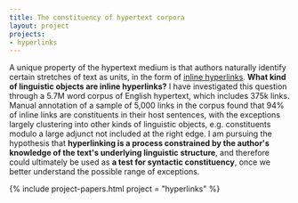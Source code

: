 ```yaml
---
title: The constituency of hypertext corpora
layout: project
projects:
- hyperlinks
---
```


A unique property of the hypertext medium is that authors naturally identify certain stretches of text as units, in the form of <span style='text-decoration: underline'>inline hyperlinks</span>. **What kind of linguistic objects are inline hyperlinks?** I have investigated this question through a 5.7M word corpus of English hypertext, which includes 375k links. Manual annotation of a sample of 5,000 links in the corpus found that 94% of inline links are constituents in their host sentences, with the exceptions largely clustering into other kinds of linguistic objects, e.g. constituents modulo a large adjunct not included at the right edge. I am pursuing the hypothesis that **hyperlinking is a process constrained by the author's knowledge of the text's underlying linguistic structure**, and therefore could ultimately be used as **a test for syntactic constituency**, once we better understand the possible range of exceptions.

{% include project-papers.html project = "hyperlinks" %}

